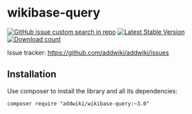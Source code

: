 # wikibase-query

[![GitHub issue custom search in repo](https://img.shields.io/github/issues-search/addwiki/addwiki?label=issues&query=is%3Aissue%20is%3Aopen%20%5Bwikibase-query%5D)](https://github.com/addwiki/addwiki/issues?q=is%3Aissue+is%3Aopen+%5Bwikibase-query%5D+)
[![Latest Stable Version](https://poser.pugx.org/addwiki/wikibase-query/version.png)](https://packagist.org/packages/addwiki/wikibase-query)
[![Download count](https://poser.pugx.org/addwiki/wikibase-query/d/total.png)](https://packagist.org/packages/addwiki/wikibase-query)

Issue tracker: https://github.com/addwiki/addwiki/issues

## Installation

Use composer to install the library and all its dependencies:

    composer require "addwiki/wikibase-query:~3.0"
